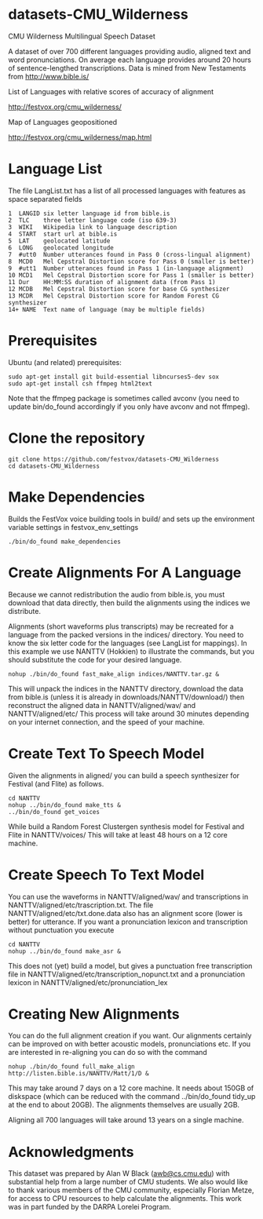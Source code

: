 # datasets-CMU_Wilderness
CMU Wilderness Multilingual Speech Dataset

A dataset of over 700 different languages providing audio, aligned
text and word pronunciations.  On average each language provides
around 20 hours of sentence-lengthed transcriptions.  Data is mined
from New Testaments from http://www.bible.is/

List of Languages with relative scores of accuracy of alignment

http://festvox.org/cmu_wilderness/

Map of Languages geopositioned

http://festvox.org/cmu_wilderness/map.html

# Language List

The file LangList.txt has a list of all processed languages with
features as space separated fields

    1  LANGID six letter language id from bible.is
    2  TLC    three letter language code (iso 639-3)
    3  WIKI   Wikipedia link to language description
    4  START  start url at bible.is
    5  LAT    geolocated latitude
    6  LONG   geolocated longitude
    7  #utt0  Number utterances found in Pass 0 (cross-lingual alignment)
    8  MCD0   Mel Cepstral Distortion score for Pass 0 (smaller is better)
    9  #utt1  Number utterances found in Pass 1 (in-language alignment)
    10 MCD1   Mel Cepstral Distortion score for Pass 1 (smaller is better)
    11 Dur    HH:MM:SS duration of alignment data (from Pass 1)
    12 MCDB   Mel Cepstral Distortion score for base CG synthesizer
    13 MCDR   Mel Cepstral Distortion score for Random Forest CG synthesizer
    14+ NAME  Text name of language (may be multiple fields)
    
# Prerequisites

Ubuntu (and related) prerequisites:

    sudo apt-get install git build-essential libncurses5-dev sox
    sudo apt-get install csh ffmpeg html2text

Note that the ffmpeg package is sometimes called avconv (you need
to update bin/do_found accordingly if you only have avconv and not
ffmpeg).

# Clone the repository

    git clone https://github.com/festvox/datasets-CMU_Wilderness
    cd datasets-CMU_Wilderness

# Make Dependencies

Builds the FestVox voice building tools in build/ and sets up the
environment variable settings in festvox_env_settings

    ./bin/do_found make_dependencies

# Create Alignments For A Language

Because we cannot redistribution the audio from bible.is, you must
download that data directly, then build the alignments using the
indices we distribute.

Alignments (short waveforms plus transcripts) may be recreated for
a language from the packed versions in the indices/ directory.  You
need to know the six letter code for the languages (see LangList for
mappings).  In this example we use NANTTV (Hokkien) to illustrate the
commands, but you should substitute the code for your desired language.

    nohup ./bin/do_found fast_make_align indices/NANTTV.tar.gz &

This will unpack the indices in the NANTTV directory, download the
data from bible.is (unless it is already in
downloads/NANTTV/download/) then reconstruct the aligned data in
NANTTV/aligned/wav/ and NANTTV/aligned/etc/ This process will take
around 30 minutes depending on your internet connection, and the
speed of your machine.

# Create Text To Speech Model

Given the alignments in aligned/ you can build a speech synthesizer
for Festival (and Flite) as follows.

    cd NANTTV
    nohup ../bin/do_found make_tts &
    ../bin/do_found get_voices

While build a Random Forest Clustergen synthesis model for Festival
and Flite in NANTTV/voices/ This will take at least 48 hours on a 12
core machine.

# Create Speech To Text Model

You can use the waveforms in NANTTV/aligned/wav/ and transcriptions in
NANTTV/aligned/etc/trascription.txt.  The file NANTTV/aligned/etc/txt.done.data
also has an alignment score (lower is better) for utterance.  If you want
a pronunciation lexicon and transcription without punctuation you execute

    cd NANTTV
    nohup ../bin/do_found make_asr &

This does not (yet) build a model, but gives a punctuation free transcription
file in NANTTV/aligned/etc/transcription_nopunct.txt and a pronunciation
lexicon in NANTTV/aligned/etc/pronunciation_lex

# Creating New Alignments

You can do the full alignment creation if you want.  Our alignments
certainly can be improved on with better acoustic models,
pronunciations etc.  If you are interested in re-aligning you can do so
with the command

    nohup ./bin/do_found full_make_align http://listen.bible.is/NANTTV/Matt/1/D &

This may take around 7 days on a 12 core machine.  It needs about 150GB of
diskspace (which can be reduced with the command ../bin/do_found tidy_up at the
end to about 20GB).  The alignments themselves are usually 2GB.

Aligning all 700 languages will take around 13 years on a single machine.

# Acknowledgments

This dataset was prepared by Alan W Black (awb@cs.cmu.edu) with substantial
help from a large number of CMU students.  We also would like to thank
various members of the CMU community, especially Florian Metze, for access
to CPU resources to help calculate the alignments.  This work was in part
funded by the DARPA Lorelei Program.







